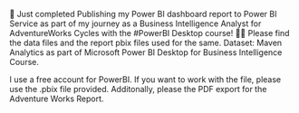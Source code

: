 🎉 Just completed Publishing my Power BI dashboard report to Power BI Service as part of my journey as a Business Intelligence Analyst for AdventureWorks Cycles with the #PowerBI Desktop course! 🚀💼
Please find the data files and the report pbix files used for the same.
Dataset: Maven Analytics as part of Microsoft Power BI Desktop for Business Intelligence Course.

I use a free account for PowerBI. If you want to work with the file, please use the .pbix file provided. Additonally, please the PDF export for the Adventure Works Report.
